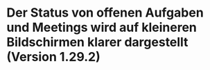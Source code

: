 # Der Status von offenen Aufgaben und Meetings wird auf kleineren Bildschirmen klarer dargestellt (Version 1.29.2)
